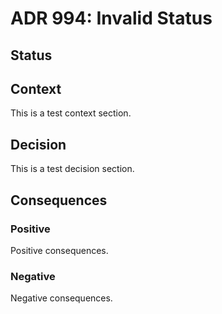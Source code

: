 # ADR 994: Invalid Status

## Status



## Context

This is a test context section.

## Decision

This is a test decision section.

## Consequences

### Positive

Positive consequences.

### Negative

Negative consequences.

